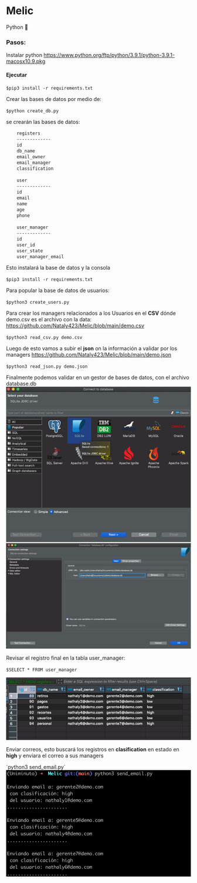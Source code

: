 # Melic
Python 🐍

### Pasos:

Instalar python 
https://www.python.org/ftp/python/3.9.1/python-3.9.1-macosx10.9.pkg

#### Ejecutar 
`$pip3 install -r requirements.txt`

Crear las bases de datos por medio de:

`$python create_db.py`

se crearán las bases de datos:

        registers
        -------------
        id
        db_name
        email_owner
        email_manager
        classification

        user
        -------------
        id
        email
        name
        age
        phone

        user_manager
        -------------
        id
        user_id
        user_state
        user_manager_email


Esto instalará la base de datos y la consola

`$pip3 install -r requirements.txt`

Para popular la base de datos de usuarios:

`$python3 create_users.py`

Para crear los managers relacionados a los Usuarios en el **CSV**
dónde demo.csv es el archivo con la data:
https://github.com/Nataly423/Melic/blob/main/demo.csv

`$python3 read_csv.py demo.csv`

Luego de esto vamos a subir el **json** on la información a validar por los managers
https://github.com/Nataly423/Melic/blob/main/demo.json

`$python3 read_json.py demo.json`

Finalmente podemos validar en un gestor de bases de datos, con el archivo database.db
![alt text](https://github.com/Nataly423/Melic/blob/main/1.png)
![alt text](https://github.com/Nataly423/Melic/blob/main/2.png)

Revisar el registro final en la tabla user_manager:

`$SELECT * FROM user_manager`

![alt text](https://github.com/Nataly423/Melic/blob/main/3.png)

Enviar correos, esto buscará los registros en **clasification** en estado en **high** y enviara el correo a sus managers

´python3 send_email.py´
![alt text](https://github.com/Nataly423/Melic/blob/main/4.png)

